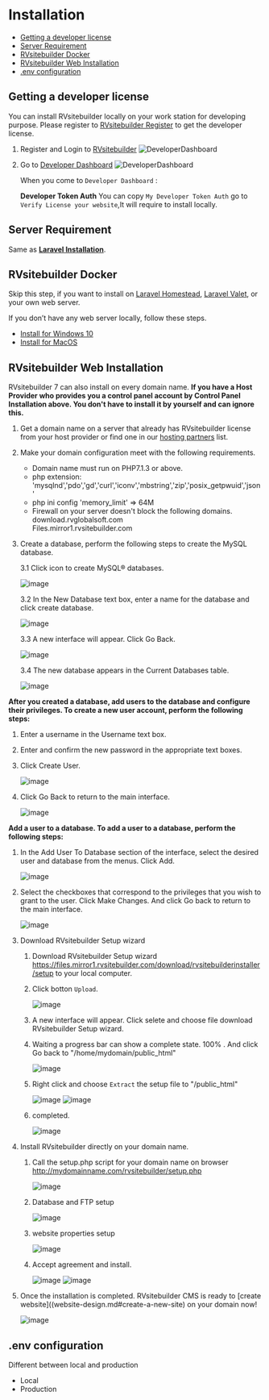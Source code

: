 # Installation

- [Getting a developer license](#getting-a-developer-license)
- [Server Requirement](#server-requirement)
- [RVsitebuilder Docker](#rvsitebuilder-docker)
- [RVsitebuilder Web Installation](#rvsitebuilder-web-installation)
- [.env configuration](#env-configuration)

## Getting a developer license

You can install RVsitebuilder locally on your work station for developing purpose. Please register to [RVsitebuilder Register](https://dev.rvsitebuilder.com/) to get the developer license.

1. Register and Login to [RVsitebuilder](https://dev.rvsitebuilder.com/)
   ![DeveloperDashboard](images/Installation/Developer-license-index.png)

2. Go to [Developer Dashboard](https://dev.rvsitebuilder.com/devportal)
   ![DeveloperDashboard](images/Installation/Developer-license.png)

   When you come to `Developer Dashboard` :

   **Developer Token Auth** You can copy `My Developer Token Auth` go to `Verify License your website`,It will require to install locally.

## Server Requirement

Same as [**Laravel Installation**](https://laravel.com/docs/5.8/installation#server-requirements).

## RVsitebuilder Docker

Skip this step, if you want to install on [Laravel Homestead](https://laravel.com/docs/5.8/homestead), [Laravel Valet](https://laravel.com/docs/5.8/valet), or your own web server.

If you don’t have any web server locally, follow these steps.

- [Install for Windows 10](installation-for-windows10.md)
- [Install for MacOS](installation-for-macos.md)

## RVsitebuilder Web Installation

RVsitebuilder 7 can also install on every domain name. **If you have a Host Provider who provides you a control panel account by Control Panel Installation above. You don't have to install it by yourself and can ignore this.**

1. Get a domain name on a server that already has RVsitebuilder license from your host provider or find one in our [hosting partners](https://rvsitebuilder.com/hosting-partner/) list.

2. Make your domain configuration meet with the following requirements.

   - Domain name must run on PHP7.1.3 or above.
   - php extension: 'mysqlnd','pdo','gd','curl','iconv','mbstring','zip','posix_getpwuid','json'
   - php ini config 'memory_limit' => 64M
   - Firewall on your server doesn't block the following domains.  
     download.rvglobalsoft.com  
     Files.mirror1.rvsitebuilder.com

3. Create a database, perform the following steps to create the MySQL database.

   3.1 Click icon to create MySQL® databases.

   ![image](images/install_nocp/create-db-step1.png)

   3.2 In the New Database text box, enter a name for the database and click create database.

   ![image](images/install_nocp/create-db-step2.png)

   3.3 A new interface will appear. Click Go Back.

   ![image](images/install_nocp/create-db-step3.png)

   3.4 The new database appears in the Current Databases table.

   ![image](images/install_nocp/create-db-step4.png)

**After you created a database, add users to the database and configure their privileges. To create a new user account, perform the following steps:**

1. Enter a username in the Username text box.
2. Enter and confirm the new password in the appropriate text boxes.
3. Click Create User.

   ![image](images/install_nocp/create-db-step5.png)

4. Click Go Back to return to the main interface.

   ![image](images/install_nocp/create-db-step6.png)

**Add a user to a database. To add a user to a database, perform the following steps:**

1. In the Add User To Database section of the interface, select the desired user and database from the menus. Click Add.

   ![image](images/install_nocp/create-db-step7.png)

2. Select the checkboxes that correspond to the privileges that you wish to grant to the user. Click Make Changes. And click Go back to return to the main interface.

   ![image](images/install_nocp/create-db-step8.png)

3. Download RVsitebuilder Setup wizard

   1. Download RVsitebuilder Setup wizard https://files.mirror1.rvsitebuilder.com/download/rvsitebuilderinstaller/setup to your local computer.

   2. Click botton `Upload`.

      ![image](images/install_nocp/upload1.png)

   3. A new interface will appear. Click selete and choose file download RVsitebuilder Setup wizard.

   4. Waiting a progress bar can show a complete state. 100% . And click Go back to "/home/mydomain/public_html"

      ![image](images/install_nocp/upload2.png)

   5. Right click and choose `Extract` the setup file to "/public_html"

      ![image](images/install_nocp/upload3.png)
      ![image](images/install_nocp/upload4.png)

   6. completed.

      ![image](images/install_nocp/upload5.png)

4. Install RVsitebuilder directly on your domain name.

   1. Call the setup.php script for your domain name on browser http://mydomainname.com/rvsitebuilder/setup.php

      ![image](images/install_nocp/Install-nocp-step1.png)

   2. Database and FTP setup

      ![image](images/install_nocp/Install-nocp-step2.png)

   3. website properties setup

      ![image](images/install_nocp/Install-nocp-step3.png)

   4. Accept agreement and install.

      ![image](images/install_nocp/Install-nocp-step4-1.png)
      ![image](images/install_nocp/Install-nocp-step4-2.png)

5. Once the installation is completed.
   RVsitebuilder CMS is ready to [create website]((website-design.md#create-a-new-site) on your domain now!

   ![image](images/install_nocp/Install-nocp-step-login.png)

## .env configuration

Different between local and production

- Local
- Production
